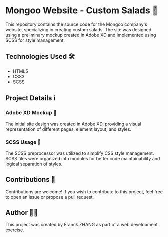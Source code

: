 # Mongoo Website - Custom Salads 🥗

This repository contains the source code for the Mongoo company's website, specializing in creating custom salads. The site was designed using a preliminary mockup created in Adobe XD and implemented using SCSS for style management.

## Technologies Used 🛠️

- HTML5
- CSS3 
- SCSS

## Project Details ℹ️

### Adobe XD Mockup 🎨
The initial site design was created in Adobe XD, providing a visual representation of different pages, element layout, and styles.

### SCSS Usage 🌈
The SCSS preprocessor was utilized to simplify CSS style management. SCSS files were organized into modules for better code maintainability and logical separation of styles.

## Contributions 🤝

Contributions are welcome! If you wish to contribute to this project, feel free to open an issue or propose a pull request.

## Author 🧑‍💻

This project was created by Franck ZHANG as part of a web development exercise.
